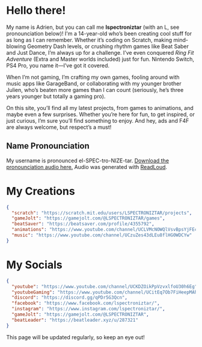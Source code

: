 # Hello there!
My name is Adrien, but you can call me **lspectroniztar** (with an L, see pronounciation below)! I'm a 14-year-old who’s been creating cool stuff for as long as I can remember. Whether it’s coding on Scratch, making mind-blowing Geometry Dash levels, or crushing rhythm games like Beat Saber and Just Dance, I’m always up for a challenge. I’ve even conquered *Ring Fit Adventure* (Extra and Master worlds included) just for fun. Nintendo Switch, PS4 Pro, you name it—I’ve got it covered.

When I’m not gaming, I’m crafting my own games, fooling around with music apps like GarageBand, or collaborating with my younger brother Julien, who’s beaten more games than I can count (seriously, he’s three years younger but totally a gaming pro).

On this site, you’ll find all my latest projects, from games to animations, and maybe even a few surprises. Whether you’re here for fun, to get inspired, or just curious, I’m sure you’ll find something to enjoy. And hey, ads and F4F are always welcome, but respect’s a must!

## Name Pronounciation
My username is pronounced el-SPEC-tro-NIZE-tar. [Download the pronounciation audio here.](https://lspectroniztar.github.io/audio/pronounciation.mp3)
Audio was generated with [ReadLoud](readloud.net).

# My Creations
``` creations.json
{
  "scratch": "https://scratch.mit.edu/users/LSPECTRONIZTAR/projects",
  "gameJolt": "https://gamejolt.com/@LSPECTRONIZTAR/games",
  "beatSaver": "https://beatsaver.com/profile/4355792",
  "animations": "https://www.youtube.com/channel/UCLVMcNOWQlVsvBpsYjFEc9g",
  "music": "https://www.youtube.com/channel/UCzuZes43dLEu8flHG0WDCYw"
}
```
# My Socials
``` socials.json
{
  "youtube": "https://www.youtube.com/channel/UCKDZOikPpVzvxlfoU30h6Eg",
  "youtubeGaming": "https://www.youtube.com/channel/UCitEq7Ob7FiHeepMAhXfR6A",
  "discord": "https://discord.gg/qPDr5G3Qcn",
  "facebook": "https://www.facebook.com/lspectroniztar/",
  "instagram": "https://www.instagram.com/lspectroniztar/",
  "gameJolt": "https://gamejolt.com/@LSPECTRONIZTAR",
  "beatLeader": "https://beatleader.xyz/u/287321"
}
```
This page will be updated regularly, so keep an eye out!
